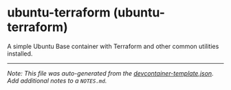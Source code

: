 
# ubuntu-terraform (ubuntu-terraform)

A simple Ubuntu Base container with Terraform and other common utilities installed.





---

_Note: This file was auto-generated from the [devcontainer-template.json](https://github.com/opslabhqx/devcontainer/blob/main/src/ubuntu-terraform/devcontainer-template.json).  Add additional notes to a `NOTES.md`._
